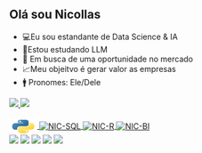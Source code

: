## Olá sou Nicollas 
- 💻Eu sou estandante de Data Science & IA
- 📖Estou estudando LLM
- 💼 Em busca de uma oportunidade no mercado
- 📈Meu objeitvo é gerar valor as empresas
- 🚹 Pronomes: Ele/Dele
<div>
  <a href="https://github.com/Nic62">
  <img height="180em" src="https://github-readme-stats.vercel.app/api?username=Nic62&show_icons=true&theme=dracula&include_all_commits=true&count_private=true"/>
  <img height="180em" src="https://github-readme-stats.vercel.app/api/top-langs/?username=Nic62&layout=compact&langs_count=16&theme=dracula"/>

</div style="display: inline_block"><br>
  <img align="center" alt="NIC-Python" height="30" width="50" src="https://raw.githubusercontent.com/devicons/devicon/master/icons/python/python-original.svg">
 <img align="center" alt="NIC-SQL"
height="30" width="50"
src="https://upload.wikimedia.org/wikipedia/commons/8/87/Sql_data_base_with_logo.png">
<img align="center" alt="NIC-R"
height="30" width="50"
src="https://upload.wikimedia.org/wikipedia/commons/1/1b/R_logo.svg">
<img align="center" alt="NIC-BI"
height="30" width="50"
src="https://upload.wikimedia.org/wikipedia/commons/c/cf/New_Power_BI_Logo.svg">

</div>
 
<div> 
  <a href="" 
target="_blank"><img src="https://img.shields.io/badge/Kaggle-20BEFF?style=for-the-badge&logo=Kaggle&logoColor=white" target="_blank"></a>
  <a href=
"https://wa.me/5562992447012" target="_blank"><img src="https://img.shields.io/badge/WhatsApp-25D366?style=for-the-badge&logo=whatsapp&logoColor=white" target="_blank"></a>
 	<a href="" target="_blank"><img src="https://img.shields.io/badge/Medium-12100E?style=for-the-badge&logo=medium&logoColor=whiter" target="_blank"></a>
  <a href = mailto:matosnicollas660@gmail.com"><img src="https://img.shields.io/badge/-Gmail-%23333?style=for-the-badge&logo=gmail&logoColor=white" target="_blank"></a>
  <a href="https://www.linkedin.com/in/nicollas-matos-7951782b2" target="_blank"><img src="https://img.shields.io/badge/-LinkedIn-%230077B5?style=for-the-badge&logo=linkedin&logoColor=white" target="_blank"></a> 
 
 
